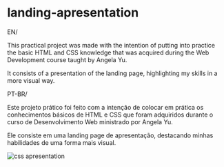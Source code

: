 # landing-apresentation

EN/ 

This practical project was made with the intention of putting into practice the basic HTML and CSS knowledge that was acquired during the Web Development course taught by Angela Yu.

It consists of a presentation of the landing page, highlighting my skills in a more visual way.

PT-BR/

Este projeto prático foi feito com a intenção de colocar em prática os conhecimentos básicos de HTML e CSS que foram adquiridos durante o curso de Desenvolvimento Web ministrado por Angela Yu.

Ele consiste em uma landing page de apresentação, destacando minhas habilidades de uma forma mais visual.

![css apresentation](https://user-images.githubusercontent.com/70165034/191571352-c538f413-2721-4199-8def-6add0e4ff88f.png)
